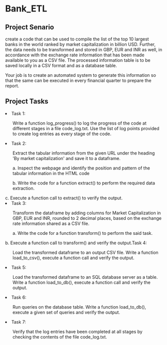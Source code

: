 # Bank_ETL

<h2>Project Senario</h2>

<p>
create a code that can be used to compile the list of the top 10 largest banks in the world ranked by market capitalization in billion USD. Further, the data needs to be transformed and stored in GBP, EUR and INR as well, in accordance with the exchange rate information that has been made available to you as a CSV file. The processed information table is to be saved locally in a CSV format and as a database table.

Your job is to create an automated system to generate this information so that the same can be executed in every financial quarter to prepare the report.
</p>

<h2>Project Tasks</h2>

<ls>
<li>Task 1:</li>
<ul>Write a function log_progress() to log the progress of the code at different stages in a file code_log.txt. Use the list of log points provided to create log entries as every stage of the code.</ul>

<li>Task 2:</li>
<ul>Extract the tabular information from the given URL under the heading 'By market capitalization' and save it to a dataframe.</ul>
<ul>a. Inspect the webpage and identify the position and pattern of the tabular information in the HTML code</ul>
<ul>b. Write the code for a function extract() to perform the required data extraction.</ul
<ul>c. Execute a function call to extract() to verify the output.</ul>

<li>Task 3:</li>
<ul>Transform the dataframe by adding columns for Market Capitalization in GBP, EUR and INR, rounded to 2 decimal places, based on the exchange rate information shared as a CSV file.</ul>
<ul>a. Write the code for a function transform() to perform the said task.</ul
<ul>b. Execute a function call to transform() and verify the output.</ul

<li>Task 4:</li>
<ul>Load the transformed dataframe to an output CSV file. Write a function load_to_csv(), execute a function call and verify the output.</ul>

<li>Task 5:</li>
<ul>Load the transformed dataframe to an SQL database server as a table. Write a function load_to_db(), execute a function call and verify the output.</ul>

<li>Task 6:</li>
<ul>Run queries on the database table. Write a function load_to_db(), execute a given set of queries and verify the output.</ul>

<li>Task 7:</li>
<ul>Verify that the log entries have been completed at all stages by checking the contents of the file code_log.txt.</ul>


</ls>
